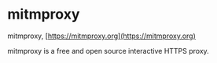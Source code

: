 # mitmproxy

mitmproxy, [https://mitmproxy.org](https://mitmproxy.org)

mitmproxy is a free and open source interactive HTTPS proxy.